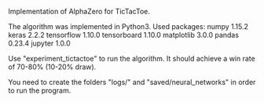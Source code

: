 Implementation of AlphaZero for TicTacToe.

The algorithm was implemented in Python3.
Used packages:
	numpy 1.15.2
	keras 2.2.2
	tensorflow 1.10.0
	tensorboard 1.10.0
	matplotlib 3.0.0
	pandas 0.23.4
	jupyter 1.0.0

Use "experiment_tictactoe" to run the algorithm. It should achieve a win rate of 70-80% (10-20% draw).

You need to create the folders "logs/" and "saved/neural_networks" in order to run the program.
